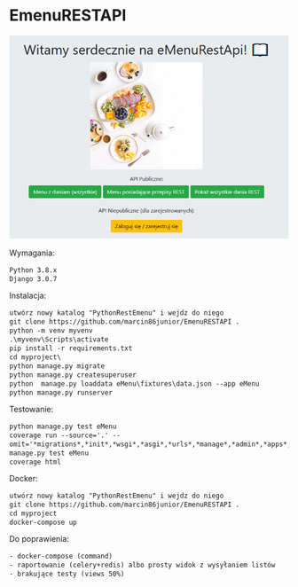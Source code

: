 EmenuRESTAPI 
===========

![alt text](https://github.com/marcin86junior/EmenuRESTAPI/blob/main/readme.PNG?raw=true)

Wymagania:

	Python 3.8.x
	Django 3.0.7

Instalacja:

	utwórz nowy katalog "PythonRestEmenu" i wejdz do niego
	git clone https://github.com/marcin86junior/EmenuRESTAPI .
	python -m venv myvenv
	.\myvenv\Scripts\activate
	pip install -r requirements.txt
	cd myproject\
	python manage.py migrate
	python manage.py createsuperuser
	python  manage.py loaddata eMenu\fixtures\data.json --app eMenu
	python manage.py runserver 

Testowanie:

	python manage.py test eMenu
	coverage run --source='.' --omit='*migrations*,*init*,*wsgi*,*asgi*,*urls*,*manage*,*admin*,*apps*,*settings*,*test*,*seriali*' manage.py test eMenu
	coverage html

Docker:

	utwórz nowy katalog "PythonRestEmenu" i wejdz do niego
	git clone https://github.com/marcin86junior/EmenuRESTAPI .
	cd myproject
	docker-compose up

Do poprawienia:

	- docker-compose (command)
	- raportowanie (celery+redis) albo prosty widok z wysyłaniem listów
	- brakujące testy (views 50%)
